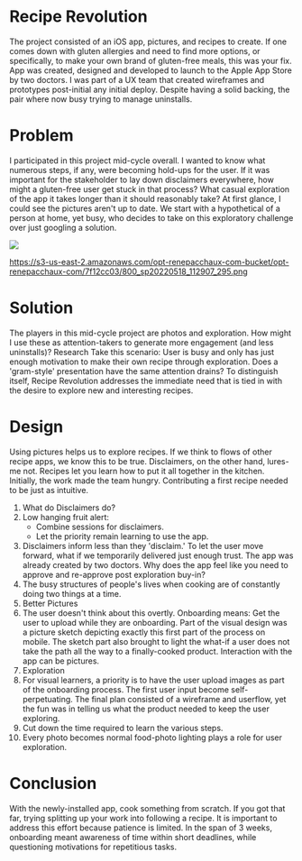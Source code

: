 # Recipe Revolution

The project consisted of an iOS app, pictures, and recipes to create. If one comes down with gluten allergies and need to find more options, or specifically, to make your own brand of gluten-free meals, this was your fix.
App was created, designed and developed to launch to the Apple App Store by two doctors. I was part of a UX team that created wireframes and prototypes post-initial any initial deploy.
Despite having a solid backing, the pair where now busy trying to manage uninstalls.
<a id="org9022884"></a>

# Problem

I participated in this project mid-cycle overall. I wanted to know what numerous steps, if any, were becoming hold-ups for the user. If it was important for the stakeholder to lay down disclaimers everywhere, how might a gluten-free user get stuck in that process? What casual exploration of the app it takes longer than it should reasonably take? At first glance, I could see the pictures aren't up to date. We start with a hypothetical of a person at home, yet busy, who decides to take on this exploratory challenge over just googling a solution.
<a id="orgc31d48f"></a>


![](https://s3-us-east-2.amazonaws.com/opt-renepacchaux-com-bucket/opt-renepacchaux-com/7f12cc03/800_sp20220518_112907_295.png)


https://s3-us-east-2.amazonaws.com/opt-renepacchaux-com-bucket/opt-renepacchaux-com/7f12cc03/800_sp20220518_112907_295.png

# Solution

The players in this mid-cycle project are photos and exploration. How might I use these as attention-takers to generate more engagement (and less uninstalls)?
<a id="org9844168"></a>
Research
Take this scenario: User is busy and only has just enough motivation to make their own recipe through exploration. Does a 'gram-style' presentation have the same attention drains? To distinguish itself, Recipe Revolution addresses the immediate need that is tied in with the desire to explore new and interesting recipes.
<a id="org1df2637"></a>

# Design
Using pictures helps us to explore recipes. If we think to flows of other recipe apps, we know this to be true. Disclaimers, on the other hand, lures-me not. Recipes let you learn how to put it all together in the kitchen. Initially, the work made the team hungry. Contributing a first recipe needed to be just as intuitive.

1. What do Disclaimers do?
2. Low hanging fruit alert:
    - Combine sessions for disclaimers.
    - Let the priority remain learning to use the app.
3. Disclaimers inform less than they 'disclaim.' To let the user move forward, what if we temporarily delivered just enough trust. The app was already created by two doctors. Why does the app feel like you need to approve and re-approve post exploration buy-in?
4. The busy structures of people's lives when cooking are of constantly doing two things at a time.
5. Better Pictures
6. The user doesn't think about this overtly. Onboarding means: Get the user to upload while they are onboarding. Part of the visual design was a picture sketch depicting exactly this first part of the process on mobile. The sketch part also brought to light the what-if a user does not take the path all the way to a finally-cooked product. Interaction with the app can be pictures.
7. Exploration
8. For visual learners, a priority is to have the user upload images as part of the onboarding process. The first user input become self-perpetuating. The final plan consisted of a wireframe and userflow, yet the fun was in telling us what the product needed to keep the user exploring.
9. Cut down the time required to learn the various steps.
10. Every photo becomes normal food-photo lighting plays a role for user exploration.

<a id="org5bae61e"></a>

# Conclusion

With the newly-installed app, cook something from scratch. If you got that far, trying splitting up your work into following a recipe. It is important to address this effort because patience is limited.
In the span of 3 weeks, onboarding meant awareness of time within short deadlines, while questioning motivations for repetitious tasks.